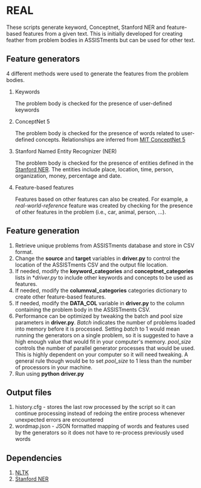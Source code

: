 REAL
====

These scripts generate keyword, Conceptnet, Stanford NER and feature-based features from a given text. This is initially developed for creating feather from problem bodies in ASSISTments but can be used for other text.

Feature generators
------------------
4 different methods were used to generate the features from the problem bodies.

1. Keywords

   The problem body is checked for the presence of user-defined keywords

2. ConceptNet 5

   The problem body is checked for the presence of words related to user-defined concepts. Relationships are inferred from [MIT ConceptNet 5](http://conceptnet5.media.mit.edu/)

3. Stanford Named Entity Recognizer (NER)

   The problem body is checked for the presence of entities defined in the [Stanford NER](http://nlp.stanford.edu/software/CRF-NER.shtml). The entities include place, location, time, person, organization, money, percentage and date.

4. Feature-based features

   Features based on other features can also be created. For example, a *real-world-reference* feature was created by checking for the presence of other features in the problem (i.e., car, animal, person, ...).

Feature generation
------------------
1. Retrieve unique problems from ASSISTments database and store in CSV format.
2. Change the **source** and **target** variables in **driver.py** to control the location of the ASSISTments CSV and the output file location.
3. If needed, modify the **keyword_categories** and **conceptnet_categories** lists in **driver.py* to include other keywords and concepts to be used as features.
4. If needed, modify the **columnval_categories** categories dictionary to create other feature-based features.
5. If needed, modify the **DATA_COL** variable in **driver.py** to the column containing the problem body in the ASSISTments CSV.
7. Performance can be optimized by tweaking the batch and pool size parameters in **driver.py**. *Batch* indicates the number of problems loaded into memory before it is processed. Setting *batch* to 1 would mean running the generators on a single problem, so it is suggested to have a high enough value that would fit in your computer's memory. *pool_size* controls the number of parallel generator processes that would be used. This is highly dependent on your computer so it will need tweaking. A general rule though would be to set *pool_size* to 1 less than the number of processors in your machine.
8. Run using **python driver.py**

Output files
------------
1. history.cfg - stores the last row processed by the script so it can continue processing instead of redoing the entire process whenever unexpected errors are encountered
2. wordmap.json - JSON formatted mapping of words and features used by the generators so it does not have to re-process previously used words

Dependencies
------------
1. [NLTK](http://www.nltk.org/)
2. [Stanford NER](http://nlp.stanford.edu/software/CRF-NER.shtml)
